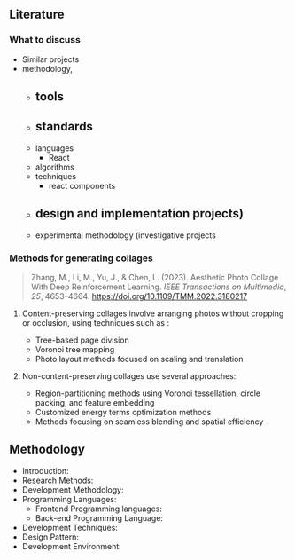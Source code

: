 
## Literature
### What to discuss
- Similar projects
-  methodology,
	- tools
		- 
	- standards
		- 
	- languages
		- React
	- algorithms 
	- techniques 
		- react components
	- design and implementation projects)
		- 
	- experimental methodology (investigative projects

### Methods for generating collages
>Zhang, M., Li, M., Yu, J., & Chen, L. (2023). Aesthetic Photo Collage With Deep Reinforcement Learning. _IEEE Transactions on Multimedia_, _25_, 4653–4664. https://doi.org/10.1109/TMM.2022.3180217
1. Content-preserving collages involve arranging photos without cropping or occlusion, using techniques such as :
	- Tree-based page division
	- Voronoi tree mapping
	- Photo layout methods focused on scaling and translation

2. Non-content-preserving collages use several approaches:
	- Region-partitioning methods using Voronoi tessellation, circle packing, and feature embedding
	- Customized energy terms optimization methods
	- Methods focusing on seamless blending and spatial efficiency



## Methodology
- Introduction: 
- Research Methods:
- Development Methodology: 
- Programming Languages:
	- Frontend Programming languages:
	- Back-end Programming Language:
- Development Techniques:
- Design Pattern:
- Development Environment:



